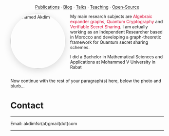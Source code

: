 <p style="text-align:center;">
  <a href="{{ '/publications/' | relative_url }}">Publications</a> ·
  <a href="{{ '/blog/' | relative_url }}">Blog</a> ·
  <a href="{{ '/talks/' | relative_url }}">Talks</a> ·
  <a href="{{ '/teaching/' | relative_url }}">Teaching</a> ·
  <a href="{{ '/projects/' | relative_url }}">Open-Source</a>
</p>

<!-- Photo floats left -->
<img src="{{ '/assets/photo.jpg' | relative_url }}" alt="Mohamed Akdim" width="180" style="float:left; margin:0 1rem .5rem 0; border-radius:50%; box-shadow:0 6px 24px rgba(0,0,0,.15);" />

My main research subjects are <span style="color:crimson;">Algebraic expander graphs</span>, <span style="color:crimson;">Quantum Cryptography</span> and <span style="color:crimson;">Verifiable Secret Sharing</span>. I am actually working as an Independent Researcher based in Morocco and developing a graph-theoretic framework for Quantum secret sharing schemes.

I did a Bachelor in Mathematical Sciences and Applications at Mohammed V University in Rabat

<!-- Clear the float so everything below starts under the image -->
<div style="clear:both;"></div>

Now continue with the rest of your paragraph(s) here, below the photo and blurb…


# Contact
---
Email: akdimfsr(at)gmail(dot)com

---




